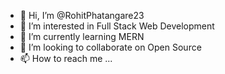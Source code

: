 - 👋 Hi, I’m @RohitPhatangare23
- 👀 I’m interested in Full Stack Web Development 
- 🌱 I’m currently learning MERN
- 💞️ I’m looking to collaborate on Open Source
- 📫 How to reach me ...

<!---
RohitPhatangare23/RohitPhatangare23 is a ✨ special ✨ repository because its `README.md` (this file) appears on your GitHub profile.
You can click the Preview link to take a look at your changes.
--->
